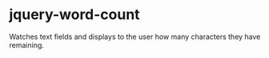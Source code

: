 # jquery-word-count
Watches text fields and displays to the user how many characters they have remaining.
